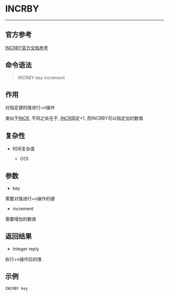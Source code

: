 # INCRBY

---

## 官方参考

[INCRBY官方文档参考](https://redis.io/commands/INCRBY/)

## 命令语法

> INCRBY key increment

## 作用

对指定键的值进行+n操作

类似于[INCR](/repository/Databases/NoSQL/Redis/docs/String/INCR.md), 不同之处在于, [INCR](/repository/Databases/NoSQL/Redis/docs/String/INCR.md)固定+1, 而INCRBY可以指定加的数值

## 复杂性

- 时间复杂度

  - O(1)

## 参数

- key

需要对值进行+n操作的键

- increment

需要增加的数值

## 返回结果

- Integer reply

执行+n操作后的值

## 示例

```bash
INCRBY key
```